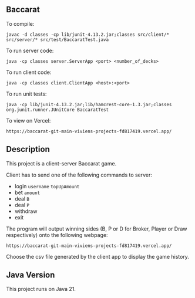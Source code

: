 ## Baccarat

To compile:
```
javac -d classes -cp lib/junit-4.13.2.jar;classes src/client/* src/server/* src/test/BaccaratTest.java
```

To run server code:
```
java -cp classes server.ServerApp <port> <number_of_decks>
```

To run client code:
```
java -cp classes client.ClientApp <host>:<port>
```

To run unit tests:
```
java -cp lib/junit-4.13.2.jar;lib/hamcrest-core-1.3.jar;classes org.junit.runner.JUnitCore BaccaratTest
```

To view on Vercel:
```
https://baccarat-git-main-viviens-projects-fd817419.vercel.app/
```

## Description

This project is a client-server Baccarat game.

Client has to send one of the following commands to server:
- login `username` `topUpAmount`
- bet `amount`
- deal `B` 
- deal `P`
- withdraw
- exit

The program will output winning sides (B, P or D for Broker, Player or Draw respectively) onto the following webpage:
```
https://baccarat-git-main-viviens-projects-fd817419.vercel.app/
```
Choose the csv file generated by the client app to display the game history.

## Java Version

This project runs on Java 21.